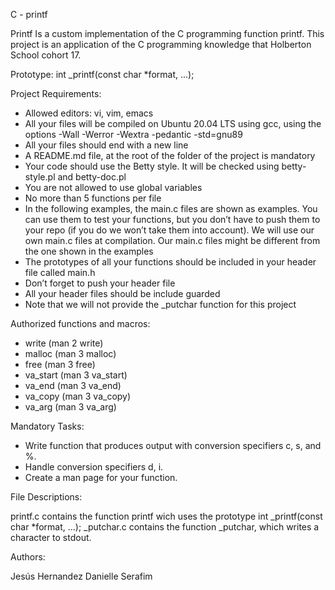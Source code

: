 C - printf

Printf Is a custom implementation of the C programming function printf. This project is an application of the C programming knowledge that Holberton School cohort 17.

Prototype: int _printf(const char *format, ...);

Project Requirements:

- Allowed editors: vi, vim, emacs
- All your files will be compiled on Ubuntu 20.04 LTS using gcc, using the options -Wall -Werror -Wextra -pedantic -std=gnu89
- All your files should end with a new line
- A README.md file, at the root of the folder of the project is mandatory
- Your code should use the Betty style. It will be checked using betty-style.pl and betty-doc.pl
- You are not allowed to use global variables
- No more than 5 functions per file
- In the following examples, the main.c files are shown as examples. You can use them to test your functions, but you don’t have to push them to your repo (if you do we won’t take them into account). We will use our own main.c files at compilation. Our main.c files might be different from the one shown in the examples
- The prototypes of all your functions should be included in your header file called main.h
- Don’t forget to push your header file
- All your header files should be include guarded
- Note that we will not provide the _putchar function for this project

Authorized functions and macros:

- write (man 2 write)
- malloc (man 3 malloc)
- free (man 3 free)
- va_start (man 3 va_start)
- va_end (man 3 va_end)
- va_copy (man 3 va_copy)
- va_arg (man 3 va_arg)

Mandatory Tasks:

- Write function that produces output with conversion specifiers c, s, and %.
- Handle conversion specifiers d, i.
- Create a man page for your function.

File Descriptions:

 printf.c contains the function printf wich uses the prototype int _printf(const char *format, ...);
 _putchar.c contains the function _putchar, which writes a character to stdout.



Authors:

Jesús Hernandez
Danielle Serafim
